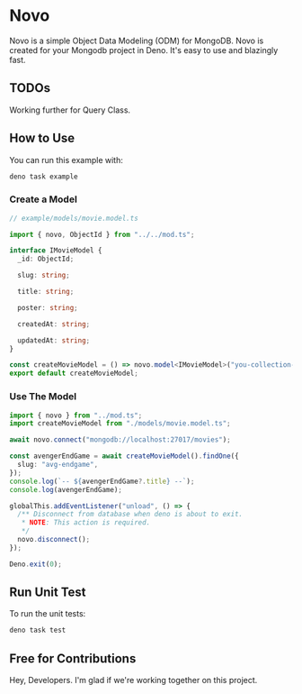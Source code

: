 # Novo

Novo is a simple Object Data Modeling (ODM) for MongoDB. Novo is created for
your Mongodb project in Deno. It's easy to use and blazingly fast.

## TODOs

Working further for Query Class.

## How to Use

You can run this example with:

```bash
deno task example
```

### Create a Model

```ts
// example/models/movie.model.ts

import { novo, ObjectId } from "../../mod.ts";

interface IMovieModel {
  _id: ObjectId;

  slug: string;

  title: string;

  poster: string;

  createdAt: string;

  updatedAt: string;
}

const createMovieModel = () => novo.model<IMovieModel>("you-collection-name");
export default createMovieModel;
```

### Use The Model

```ts
import { novo } from "../mod.ts";
import createMovieModel from "./models/movie.model.ts";

await novo.connect("mongodb://localhost:27017/movies");

const avengerEndGame = await createMovieModel().findOne({
  slug: "avg-endgame",
});
console.log(`-- ${avengerEndGame?.title} --`);
console.log(avengerEndGame);

globalThis.addEventListener("unload", () => {
  /** Disconnect from database when deno is about to exit.
   * NOTE: This action is required.
   */
  novo.disconnect();
});

Deno.exit(0);
```

## Run Unit Test

To run the unit tests:

```bash
deno task test
```

## Free for Contributions

Hey, Developers. I'm glad if we're working together on this project.
